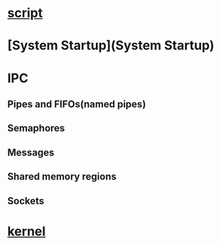 # [script](script.md)

# [System Startup](System Startup)

# IPC

## Pipes and FIFOs(named pipes)

## Semaphores

## Messages

## Shared memory regions

## Sockets

# [kernel](kernel.md)

